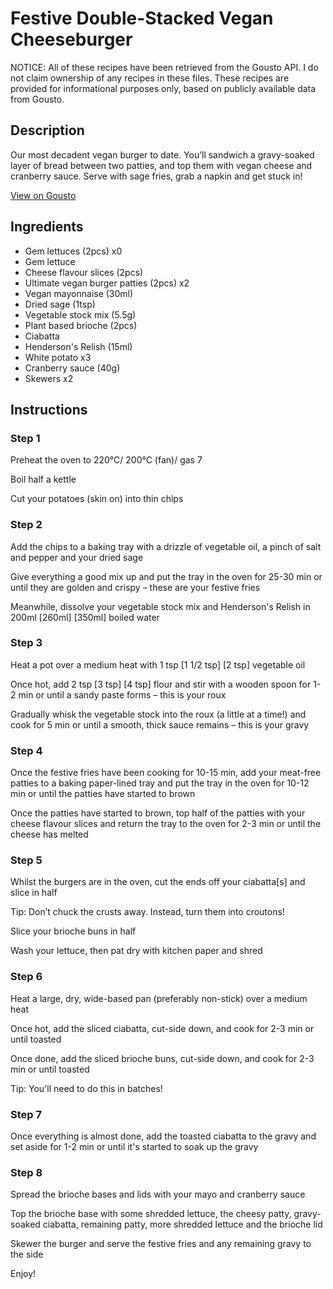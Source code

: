 # Festive Double-Stacked Vegan Cheeseburger

NOTICE: All of these recipes have been retrieved from the Gousto API. I do not claim ownership of any recipes in these files. These recipes are provided for informational purposes only, based on publicly available data from Gousto.

## Description

Our most decadent vegan burger to date. You’ll sandwich a gravy-soaked layer of bread between two patties, and top them with vegan cheese and cranberry sauce. Serve with sage fries, grab a napkin and get stuck in!

[View on Gousto](https://www.gousto.co.uk/recipes/cookbook/festive-double-stacked-vegan-cheeseburger)

## Ingredients

- Gem lettuces (2pcs) x0
- Gem lettuce
- Cheese flavour slices (2pcs)
- Ultimate vegan burger patties (2pcs) x2
- Vegan mayonnaise (30ml)
- Dried sage (1tsp)
- Vegetable stock mix (5.5g)
- Plant based brioche (2pcs)
- Ciabatta
- Henderson's Relish (15ml)
- White potato x3
- Cranberry sauce (40g)
- Skewers x2

## Instructions


### Step 1

Preheat the oven to 220°C/ 200°C (fan)/ gas 7

Boil half a kettle

Cut your potatoes (skin on) into thin chips


### Step 2

Add the chips to a baking tray with a drizzle of vegetable oil, a pinch of salt and pepper and your dried sage

Give everything a good mix up and put the tray in the oven for 25-30 min or until they are golden and crispy – these are your festive fries

Meanwhile, dissolve your vegetable stock mix and Henderson's Relish in 200ml <span class="text-purple">[260ml]</span><span class="text-danger"> [350ml]</span> boiled water


### Step 3

Heat a pot over a medium heat with 1 tsp <span class="text-purple">[1 1/2 tsp]</span> <span class="text-danger">[2 tsp]</span> vegetable oil

Once hot, add 2 tsp <span class="text-purple">[3 tsp]</span> <span class="text-danger">[4 tsp] </span>flour and stir with a wooden spoon for 1-2 min or until a sandy paste forms – this is your roux

Gradually whisk the vegetable stock into the roux (a little at a time!) and cook for 5 min or until a smooth, thick sauce remains – this is your gravy


### Step 4

Once the festive fries have been cooking for 10-15 min, add your meat-free patties to a baking paper-lined tray and put the tray in the oven for 10-12 min or until the patties have started to brown

Once the patties have started to brown, top half of the patties<span class="text-danger"> </span>with your cheese flavour slices and return the tray to the oven for 2-3 min or until the cheese has melted


### Step 5

Whilst the burgers are in the oven, cut the ends off your ciabatta[s] and slice in half

Tip: Don’t chuck the crusts away. Instead, turn them into croutons!

Slice your brioche buns in half

Wash your lettuce, then pat dry with kitchen paper and shred


### Step 6

Heat a large, dry, wide-based pan (preferably non-stick) over a medium heat

Once hot, add the sliced ciabatta, cut-side down, and cook for 2-3 min or until toasted

Once done, add the sliced brioche buns, cut-side down, and cook for 2-3 min or until toasted

Tip: You'll need to do this in batches!


### Step 7

Once everything is almost done, add the toasted ciabatta to the gravy and set aside for 1-2 min or until it's started to soak up the gravy

### Step 8

Spread the brioche bases and lids with your mayo and cranberry sauce

Top the brioche base with some shredded lettuce, the cheesy patty, gravy-soaked ciabatta, remaining patty, more shredded lettuce and the brioche lid

Skewer the burger and serve the festive fries and any remaining gravy to the side

Enjoy!

